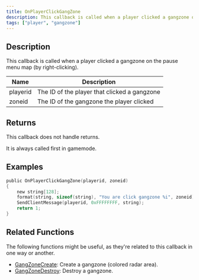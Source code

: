```yaml
---
title: OnPlayerClickGangZone
description: This callback is called when a player clicked a gangzone on the pause menu map (by right-clicking).
tags: ["player", "gangzone"]
---
```


<VersionWarn name='callback' version='omp v1.1.0.2612' />

## Description

This callback is called when a player clicked a gangzone on the pause menu map (by right-clicking).

| Name     | Description                                  |
| -------- | -------------------------------------------- |
| playerid | The ID of the player that clicked a gangzone |
| zoneid   | The ID of the gangzone the player clicked    |

## Returns

This callback does not handle returns.

It is always called first in gamemode.

## Examples

```c
public OnPlayerClickGangZone(playerid, zoneid)
{
    new string[128];
    format(string, sizeof(string), "You are click gangzone %i", zoneid);
    SendClientMessage(playerid, 0xFFFFFFFF, string);
    return 1;
}
```

## Related Functions

The following functions might be useful, as they're related to this callback in one way or another.

- [GangZoneCreate](../functions/GangZoneCreate): Create a gangzone (colored radar area).
- [GangZoneDestroy](../functions/GangZoneDestroy): Destroy a gangzone.
